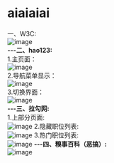 # aiaiaiai
一、W3C:</strong></br>
![image](https://github.com/yxyinxiao07/aiaiaiai/blob/master/img/1.png)</br>
<strong>---二、hao123:</strong></br>
1.主页面：</br>
![image](https://github.com/yxyinxiao07/aiaiaiai/blob/master/img/2.png)</br>
2.导航菜单显示：</br>
![image](https://github.com/yxyinxiao07/aiaiaiai/blob/master/img/3.png)</br>
3.切换界面：</br>
![image](https://github.com/yxyinxiao07/aiaiaiai/blob/master/img/4.png)</br>
<strong>---三、拉勾网:</strong></br>
1.上部分页面:</br>
![image](https://github.com/yxyinxiao07/aiaiaiai/blob/master/img/5.png)
2.隐藏职位列表:</br>
![image](https://github.com/yxyinxiao07/aiaiaiai/blob/master/img/6.png)
3.热门职位列表:</br>
![image](https://github.com/yxyinxiao07/aiaiaiai/blob/master/img/7.png)
<strong>---四、糗事百科（恶搞）:</strong></br>
![image](https://github.com/yxyinxiao07/aiaiaiai/blob/master/img/8.png)
